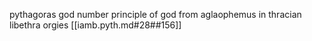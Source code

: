 pythagoras god number principle of god from aglaophemus in thracian libethra orgies
[[iamb.pyth.md#28##156]]